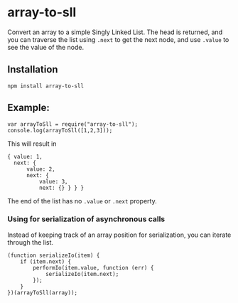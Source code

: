 # array-to-sll

Convert an array to a simple Singly Linked List.  The head
is returned, and you can traverse the list using `.next` to
get the next node, and use `.value` to see the value of the
node.

## Installation

    npm install array-to-sll

## Example:

    var arrayToSll = require("array-to-sll");
    console.log(arrayToSll([1,2,3]));

This will result in

    { value: 1,
      next: {
          value: 2,
          next: {
              value: 3,
              next: {} } } }

The end of the list has no `.value` or `.next` property.

### Using for serialization of asynchronous calls

Instead of keeping track of an array position for
serialization, you can iterate through the list.

    (function serializeIo(item) {
        if (item.next) {
            performIo(item.value, function (err) {
                serializeIo(item.next);
            });
        }
    })(arrayToSll(array));
